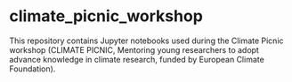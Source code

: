 # climate_picnic_workshop
This repository contains Jupyter notebooks used during the Climate Picnic workshop (CLIMATE PICNIC, Mentoring young researchers to adopt advance knowledge in climate research, funded by European Climate Foundation).
